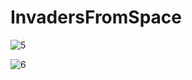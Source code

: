 # InvadersFromSpace

![5](https://user-images.githubusercontent.com/83458134/215774985-12b2e253-0cc0-43fc-8a0b-5c8fa8d64be5.JPG)

![6](https://user-images.githubusercontent.com/83458134/215774976-e9ffc398-3283-4eb8-a91a-6a4e40584285.JPG)

